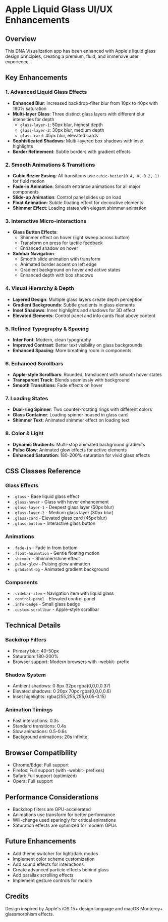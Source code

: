 # Apple Liquid Glass UI/UX Enhancements

## Overview
This DNA Visualization app has been enhanced with Apple's liquid glass design principles, creating a premium, fluid, and immersive user experience.

## Key Enhancements

### 1. **Advanced Liquid Glass Effects**
- **Enhanced Blur**: Increased backdrop-filter blur from 10px to 40px with 180% saturation
- **Multi-layer Glass**: Three distinct glass layers with different blur intensities for depth
  - `glass-layer-1`: 50px blur, highest depth
  - `glass-layer-2`: 30px blur, medium depth
  - `glass-card`: 45px blur, elevated cards
- **Sophisticated Shadows**: Multi-layered box shadows with inset highlights
- **Border Refinement**: Subtle borders with gradient effects

### 2. **Smooth Animations & Transitions**
- **Cubic Bezier Easing**: All transitions use `cubic-bezier(0.4, 0, 0.2, 1)` for fluid motion
- **Fade-in Animation**: Smooth entrance animations for all major components
- **Slide-up Animation**: Control panel slides up on load
- **Float Animation**: Subtle floating effect for decorative elements
- **Shimmer Effect**: Loading states with elegant shimmer animation

### 3. **Interactive Micro-interactions**
- **Glass Button Effects**:
  - Shimmer effect on hover (light sweep across button)
  - Transform on press for tactile feedback
  - Enhanced shadow on hover
- **Sidebar Navigation**:
  - Smooth slide animation with transform
  - Animated border accent on left edge
  - Gradient background on hover and active states
  - Enhanced depth with box shadows

### 4. **Visual Hierarchy & Depth**
- **Layered Design**: Multiple glass layers create depth perception
- **Gradient Backgrounds**: Subtle gradients in glass elements
- **Inset Shadows**: Inner highlights and shadows for 3D effect
- **Elevated Elements**: Control panel and info cards float above content

### 5. **Refined Typography & Spacing**
- **Inter Font**: Modern, clean typography
- **Improved Contrast**: Better text visibility on glass backgrounds
- **Enhanced Spacing**: More breathing room in components

### 6. **Enhanced Scrollbars**
- **Apple-style Scrollbars**: Rounded, translucent with smooth hover states
- **Transparent Track**: Blends seamlessly with background
- **Smooth Transitions**: Fade effects on hover

### 7. **Loading States**
- **Dual-ring Spinner**: Two counter-rotating rings with different colors
- **Glass Container**: Loading spinner housed in glass card
- **Shimmer Text**: Animated shimmer effect on loading text

### 8. **Color & Light**
- **Dynamic Gradients**: Multi-stop animated background gradients
- **Pulse Glow**: Animated glow effects for active elements
- **Enhanced Saturation**: 180-200% saturation for vivid glass effects

## CSS Classes Reference

### Glass Effects
- `.glass` - Base liquid glass effect
- `.glass-hover` - Glass with hover enhancement
- `.glass-layer-1` - Deepest glass layer (50px blur)
- `.glass-layer-2` - Medium glass layer (30px blur)
- `.glass-card` - Elevated glass card (45px blur)
- `.glass-button` - Interactive glass button

### Animations
- `.fade-in` - Fade in from bottom
- `.float-animation` - Gentle floating motion
- `.shimmer` - Shimmer/shine effect
- `.pulse-glow` - Pulsing glow animation
- `.gradient-bg` - Animated gradient background

### Components
- `.sidebar-item` - Navigation item with liquid glass
- `.control-panel` - Elevated control panel
- `.info-badge` - Small glass badge
- `.custom-scrollbar` - Apple-style scrollbar

## Technical Details

### Backdrop Filters
- Primary blur: 40-50px
- Saturation: 180-200%
- Browser support: Modern browsers with -webkit- prefix

### Shadow System
- Ambient shadows: 0 8px 32px rgba(0,0,0,0.37)
- Elevated shadows: 0 20px 70px rgba(0,0,0,0.6)
- Inset highlights: rgba(255,255,255,0.05-0.15)

### Animation Timings
- Fast interactions: 0.3s
- Standard transitions: 0.4s
- Slow animations: 0.5-0.6s
- Background animations: 20s infinite

## Browser Compatibility
- Chrome/Edge: Full support
- Firefox: Full support (with -webkit- prefixes)
- Safari: Full support (optimized)
- Opera: Full support

## Performance Considerations
- Backdrop filters are GPU-accelerated
- Animations use transform for better performance
- Will-change used sparingly for critical animations
- Saturation effects are optimized for modern GPUs

## Future Enhancements
- Add theme switcher for light/dark modes
- Implement color scheme customization
- Add sound effects for interactions
- Create advanced particle effects behind glass
- Add parallax scrolling effects
- Implement gesture controls for mobile

## Credits
Design inspired by Apple's iOS 15+ design language and macOS Monterey+ glassmorphism effects.
